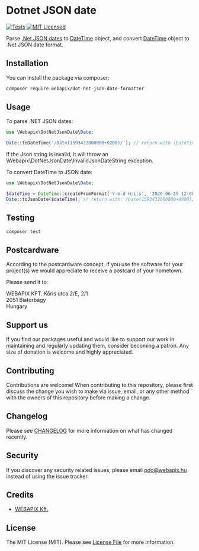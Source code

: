 # Dotnet JSON date
[![Tests](https://github.com/webapix/dot-net-json-date-formatter/workflows/Tests/badge.svg)](https://github.com/webapix/dot-net-json-date-formatter/actions?query=workflow%3ATests+branch%3Amaster)
[![MIT Licensed](https://img.shields.io/badge/license-MIT-brightgreen.svg?style=flat-square)](LICENSE.md)

Parse [.Net JSON dates](https://docs.microsoft.com/en-us/previous-versions/dotnet/articles/bb299886(v=msdn.10)#from-javascript-literals-to-json) to [DateTime](https://www.php.net/manual/en/class.datetime.php) object, and convert [DateTime](https://www.php.net/manual/en/class.datetime.php) object to .Net JSON date format.

## Installation

You can install the package via composer:

```bash
composer require webapix/dot-net-json-date-formatter
```

## Usage

To parse .NET JSON dates:
``` php
use \Webapix\DotNetJsonDate\Date;

Date::toDateTime('/Date(1593432000000+0200)/'); // return with \DateTime object
```

If the Json string is invalid, it will throw an \Webapix\DotNetJsonDate\InvalidJsonDateString exception.

To convert DateTime to JSON date:
``` php
use \Webapix\DotNetJsonDate\Date;

$dateTime = DateTime::createFromFormat('Y-m-d H:i:s', '2020-06-29 12:00:00');
Date::toJsonDate($dateTime); // return with: /Date(1593432000000+0000)/
```

## Testing

``` bash
composer test
```

## Postcardware
According to the postcardware concept, if you use the software for your project(s) we would appreciate to receive a postcard of your hometown.

Please send it to:

WEBAPIX KFT.
Kőris utca 2/E, 2/1  
2051 Biatorbágy  
Hungary

## Support us

If you find our packages useful and would like to support our work in maintaining and regularly updating them, consider becoming a patron. Any size of donation is welcome and highly appreciated.

## Contributing

Contributions are welcome! When contributing to this repository, please first discuss the change you wish to make via issue, email, or any other method with the owners of this repository before making a change.

## Changelog

Please see [CHANGELOG](CHANGELOG.md) for more information on what has changed recently.

## Security

If you discover any security related issues, please email pdo@webapix.hu instead of using the issue tracker.

## Credits

- [WEBAPIX Kft.](https://webapix.hu)

## License

The MIT License (MIT). Please see [License File](LICENSE.md) for more information.
